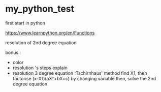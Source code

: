# my_python_test
first start in python

https://www.learnpython.org/en/Functions

resolution of 2nd degree equation


bonus : 
- color
- resolution 's steps explain
- resolution 3 degree equation :Tschirnhaus' method
            find X1, then factorise (x-X1)(aX^+bX+c) by changing variable
            then, solve the 2nd degree equation
